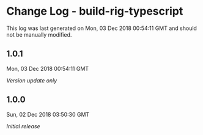 # Change Log - build-rig-typescript

This log was last generated on Mon, 03 Dec 2018 00:54:11 GMT and should not be manually modified.

## 1.0.1
Mon, 03 Dec 2018 00:54:11 GMT

*Version update only*

## 1.0.0
Sun, 02 Dec 2018 03:50:30 GMT

*Initial release*

